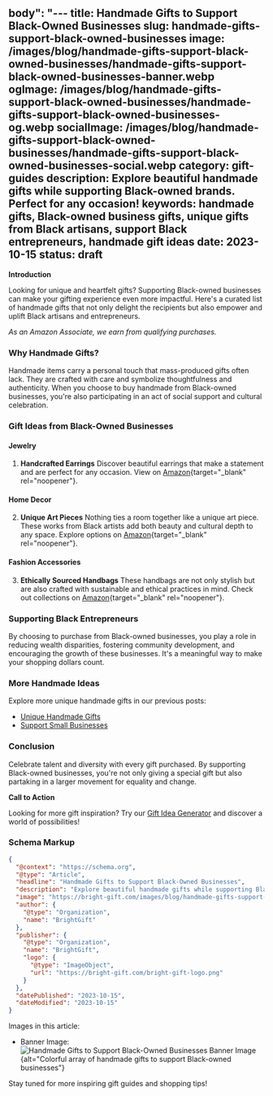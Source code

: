 body": "---
title: Handmade Gifts to Support Black-Owned Businesses
slug: handmade-gifts-support-black-owned-businesses
image: /images/blog/handmade-gifts-support-black-owned-businesses/handmade-gifts-support-black-owned-businesses-banner.webp
ogImage: /images/blog/handmade-gifts-support-black-owned-businesses/handmade-gifts-support-black-owned-businesses-og.webp
socialImage: /images/blog/handmade-gifts-support-black-owned-businesses/handmade-gifts-support-black-owned-businesses-social.webp
category: gift-guides
description: Explore beautiful handmade gifts while supporting Black-owned brands. Perfect for any occasion!
keywords: handmade gifts, Black-owned business gifts, unique gifts from Black artisans, support Black entrepreneurs, handmade gift ideas
date: 2023-10-15
status: draft
---

**Introduction**

Looking for unique and heartfelt gifts? Supporting Black-owned businesses can make your gifting experience even more impactful. Here's a curated list of handmade gifts that not only delight the recipients but also empower and uplift Black artisans and entrepreneurs.

*As an Amazon Associate, we earn from qualifying purchases.*

### Why Handmade Gifts?

Handmade items carry a personal touch that mass-produced gifts often lack. They are crafted with care and symbolize thoughtfulness and authenticity. When you choose to buy handmade from Black-owned businesses, you're also participating in an act of social support and cultural celebration.

### Gift Ideas from Black-Owned Businesses

#### Jewelry
1. **Handcrafted Earrings**
   Discover beautiful earrings that make a statement and are perfect for any occasion. View on [Amazon](https://www.amazon.com/s?k=handcrafted+earrings&tag=bright-gift-20){target="_blank" rel="noopener"}.

#### Home Decor
2. **Unique Art Pieces**
   Nothing ties a room together like a unique art piece. These works from Black artists add both beauty and cultural depth to any space. Explore options on [Amazon](https://www.amazon.com/s?k=unique+black+art&tag=bright-gift-20){target="_blank" rel="noopener"}.

#### Fashion Accessories
3. **Ethically Sourced Handbags**
   These handbags are not only stylish but are also crafted with sustainable and ethical practices in mind. Check out collections on [Amazon](https://www.amazon.com/s?k=ethically+sourced+handbags&tag=bright-gift-20){target="_blank" rel="noopener"}.

### Supporting Black Entrepreneurs

By choosing to purchase from Black-owned businesses, you play a role in reducing wealth disparities, fostering community development, and encouraging the growth of these businesses. It's a meaningful way to make your shopping dollars count.

### More Handmade Ideas

Explore more unique handmade gifts in our previous posts:
- [Unique Handmade Gifts](/blog/unique-handmade-gifts)
- [Support Small Businesses](/blog/support-small-businesses)

### Conclusion

Celebrate talent and diversity with every gift purchased. By supporting Black-owned businesses, you're not only giving a special gift but also partaking in a larger movement for equality and change.

**Call to Action**

Looking for more gift inspiration? Try our [Gift Idea Generator](#) and discover a world of possibilities!

### Schema Markup

```json
{
  "@context": "https://schema.org",
  "@type": "Article",
  "headline": "Handmade Gifts to Support Black-Owned Businesses",
  "description": "Explore beautiful handmade gifts while supporting Black-owned brands. Perfect for any occasion!",
  "image": "https://bright-gift.com/images/blog/handmade-gifts-support-black-owned-businesses/handmade-gifts-support-black-owned-businesses-banner.webp",
  "author": {
    "@type": "Organization",
    "name": "BrightGift"
  },
  "publisher": {
    "@type": "Organization",
    "name": "BrightGift",
    "logo": {
      "@type": "ImageObject",
      "url": "https://bright-gift.com/bright-gift-logo.png"
    }
  },
  "datePublished": "2023-10-15",
  "dateModified": "2023-10-15"
}
```

Images in this article:
- Banner Image: ![Handmade Gifts to Support Black-Owned Businesses Banner Image](/images/blog/handmade-gifts-support-black-owned-businesses/handmade-gifts-support-black-owned-businesses-banner.webp){alt="Colorful array of handmade gifts to support Black-owned businesses"}

Stay tuned for more inspiring gift guides and shopping tips!